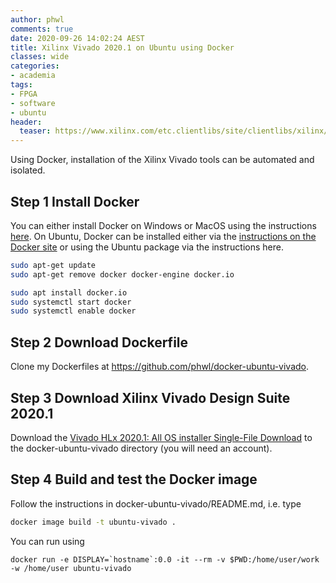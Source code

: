 ```yaml
---
author: phwl
comments: true
date: 2020-09-26 14:02:24 AEST
title: Xilinx Vivado 2020.1 on Ubuntu using Docker
classes: wide
categories:
- academia
tags:
- FPGA
- software
- ubuntu
header:
  teaser: https://www.xilinx.com/etc.clientlibs/site/clientlibs/xilinx/site-all/resources/imgs/header/xilinx-header-logo.svg
---
```


Using Docker, installation of the Xilinx Vivado tools can be automated and
isolated.

## Step 1 Install Docker
You can either install Docker on Windows or MacOS using the instructions [here](http://phwl.org/2020/installing-docker/). On Ubuntu, Docker can be installed 
either via the [instructions on the Docker site](https://docs.docker.com/engine/install/ubuntu/) or using the Ubuntu package via the instructions here.

```bash
sudo apt-get update
sudo apt-get remove docker docker-engine docker.io

sudo apt install docker.io
sudo systemctl start docker
sudo systemctl enable docker
```

## Step 2 Download Dockerfile
Clone my Dockerfiles at <https://github.com/phwl/docker-ubuntu-vivado>.

## Step 3 Download Xilinx Vivado Design Suite 2020.1
Download the [Vivado HLx 2020.1: All OS installer Single-File Download](https://www.xilinx.com/member/forms/download/xef.html?filename=Xilinx_Unified_2020.1_0602_1208.tar.gz) to the docker-ubuntu-vivado directory (you will need an account).

## Step 4 Build and test the Docker image
Follow the instructions in docker-ubuntu-vivado/README.md, i.e. type
```bash
docker image build -t ubuntu-vivado .
```

You can run using
```
docker run -e DISPLAY=`hostname`:0.0 -it --rm -v $PWD:/home/user/work -w /home/user ubuntu-vivado
```
